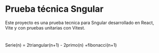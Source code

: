 # Prueba técnica Sngular

Este proyecto es una prueba tecnica para Sngular desarrollado en React, Vite y con pruebas unitarias con Vitest.    
#
Serie(n) = 2triangular(n+1) - 2primo(n) +fibonacci(n+1) 

